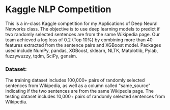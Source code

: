 # Kaggle NLP Competition

This is a in-class Kaggle competition for my Applications of Deep Neural Networks class. The objective is to use deep learning models to predict if two randomly selected sentences are from the same Wikipedia page. Our team achieved a log loss of 0.2 (Top 10%) by combining more than 40 features extracted from the sentence pairs and XGBoost model. Packages used include NumPy, pandas, XGBoost, sklearn, NLTK, Matplotlib, Pylab, fuzzywuzzy, tqdm, SciPy, gensim.

### Dataset:

The training dataset includes 100,000+ pairs of randomly selected sentences from Wikipedia, as well as a column called "same_source" indicating if the two sentences are from the same Wikipedia page. The testing dataset includes 10,000+ pairs of randomly selected sentences from Wikipedia. 

